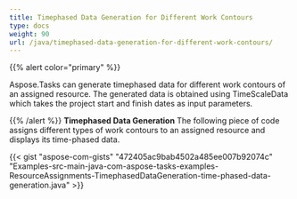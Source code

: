 ```yaml
---
title: Timephased Data Generation for Different Work Contours
type: docs
weight: 90
url: /java/timephased-data-generation-for-different-work-contours/
---
```


{{% alert color="primary" %}} 

Aspose.Tasks can generate timephased data for different work contours of an assigned resource. The generated data is obtained using TimeScaleData which takes the project start and finish dates as input parameters.

{{% /alert %}} 
**Timephased Data Generation**
The following piece of code assigns different types of work contours to an assigned resource and displays its time-phased data.

{{< gist "aspose-com-gists" "472405ac9bab4502a485ee007b92074c" "Examples-src-main-java-com-aspose-tasks-examples-ResourceAssignments-TimephasedDataGeneration-time-phased-data-generation.java" >}}
